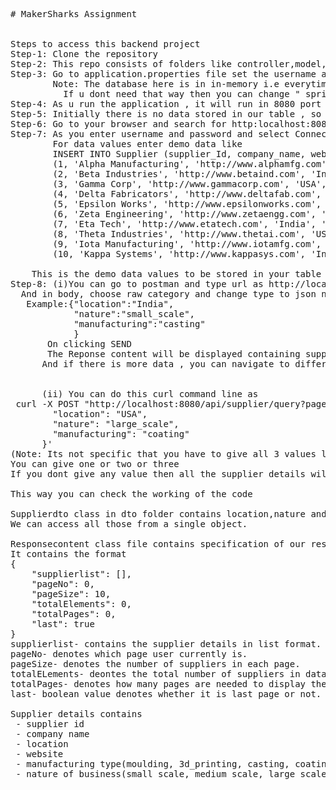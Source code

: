 <pre>
# MakerSharks Assignment 
 
 
Steps to access this backend project 
Step-1: Clone the repository
Step-2: This repo consists of folders like controller,model,dto(Data transfer object), repository, service folders 
Step-3: Go to application.properties file set the username and password  
        Note: The database here is in in-memory i.e everytime u restart the application u get new table and u have to enter the details everytime 
          If u dont need that way then you can change " spring.datasource.url=jdbc:h2:file:./db/supplierdb " in your application.properties file   
Step-4: As u run the application , it will run in 8080 port , you can change it by changing the valu in application.properties file 
Step-5: Initially there is no data stored in our table , so after you run the SpringbootProjectApplication.java file , the application gets started 
Step-6: Go to your browser and search for http:localhost:8080/h2-console, then the h2 console will be displayed enter the username and password as given in application.properties file 
Step-7: As you enter username and password and select Connect button , your table will be displayed in left-side , you can select on Supplier table and in right side console 
        For data values enter demo data like  
        INSERT INTO Supplier (supplier_Id, company_name, website, location, manufacturing, nature) VALUES 
        (1, 'Alpha Manufacturing', 'http://www.alphamfg.com', 'India', 'coating', 'small_scale'), 
        (2, 'Beta Industries', 'http://www.betaind.com', 'India', '_3d_printing', 'medium_scale'), 
        (3, 'Gamma Corp', 'http://www.gammacorp.com', 'USA', 'moulding', 'large_scale'), 
        (4, 'Delta Fabricators', 'http://www.deltafab.com', 'India', 'casting', 'small_scale'), 
        (5, 'Epsilon Works', 'http://www.epsilonworks.com', 'Germany', 'casting', 'medium_scale'), 
        (6, 'Zeta Engineering', 'http://www.zetaengg.com', 'India', 'coating', 'small_scale'), 
        (7, 'Eta Tech', 'http://www.etatech.com', 'India', '_3d_printing', 'large_scale'), 
        (8, 'Theta Industries', 'http://www.thetai.com', 'USA', 'casting', 'medium_scale'), 
        (9, 'Iota Manufacturing', 'http://www.iotamfg.com', 'India', 'coating', 'small_scale'), 
        (10, 'Kappa Systems', 'http://www.kappasys.com', 'India', '_3d_printing', 'medium_scale'); 
 
    This is the demo data values to be stored in your table for checking the working of your project 
Step-8: (i)You can go to postman and type url as http://localhost:8080/api/supplier/query?pageNo=0&pageSize=4 and select POST request 
  And in body, choose raw category and change type to json now you can enter json type as  
   Example:{"location":"India", 
            "nature":"small_scale", 
            "manufacturing":"casting" 
            } 
       On clicking SEND  
       The Reponse content will be displayed containing suppliers based on location, nature and manufacturing only 4 suppliers data in each page  
      And if there is more data , you can navigate to different oages by changing pageNo in url  
     
 
      (ii) You can do this curl command line as 
 curl -X POST "http://localhost:8080/api/supplier/query?pageNo=0&pageSize=3" -H "accept: application/json" -H "Content-Type: application/json" -d '{ 
        "location": "USA", 
        "nature": "large_scale", 
        "manufacturing": "coating" 
      }' 
(Note: Its not specific that you have to give all 3 values location, nature and manufacturing  
You can give one or two or three 
If you dont give any value then all the supplier details will get displayed. 
 
This way you can check the working of the code  
 
Supplierdto class in dto folder contains location,nature and manufacturing specification . It eases our work while reading from the Requestbody, instead of defining location , nature and manufacturing again .
We can access all those from a single object. 
 
Responsecontent class file contains specification of our response , how it should be displayed so that we can read parameters to frontend 
It contains the format  
{ 
    "supplierlist": [], 
    "pageNo": 0, 
    "pageSize": 10, 
    "totalElements": 0, 
    "totalPages": 0, 
    "last": true 
} 
supplierlist- contains the supplier details in list format.    
pageNo- denotes which page user currently is. 
pageSize- denotes the number of suppliers in each page. 
totalELements- deontes the total number of suppliers in database 
totalPages- denotes how many pages are needed to display the supplier details depending on the pageSize 
last- boolean value denotes whether it is last page or not. 
 
Supplier details contains 
 - supplier id  
 - company name 
 - location  
 - website 
 - manufacturing type(moulding, 3d_printing, casting, coating)  
 - nature of business(small_scale, medium_scale, large_scale) 
</pre>
